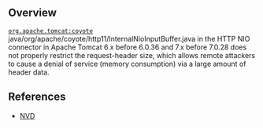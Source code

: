 ## Overview
[`org.apache.tomcat:coyote`](http://search.maven.org/#search%7Cga%7C1%7Ca%3A%22coyote%22)
java/org/apache/coyote/http11/InternalNioInputBuffer.java in the HTTP NIO connector in Apache Tomcat 6.x before 6.0.36 and 7.x before 7.0.28 does not properly restrict the request-header size, which allows remote attackers to cause a denial of service (memory consumption) via a large amount of header data.

## References
- [NVD](https://web.nvd.nist.gov/view/vuln/detail?vulnId=CVE-2012-2733)